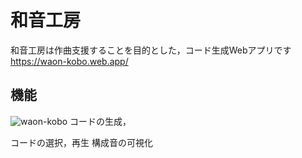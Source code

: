 # 和音工房
和音工房は作曲支援することを目的とした，コード生成Webアプリです
https://waon-kobo.web.app/

## 機能
![waon-kobo](https://user-images.githubusercontent.com/51291244/83218140-5f14d580-a1a8-11ea-93c4-432db6fe4e81.gif)
コードの生成，

コードの選択，再生
構成音の可視化
